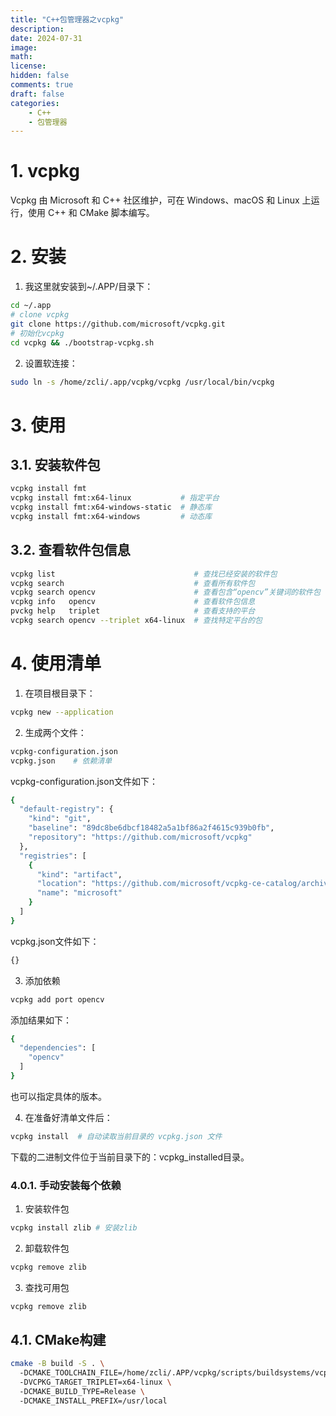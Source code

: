 ```yaml
---
title: "C++包管理器之vcpkg"
description: 
date: 2024-07-31
image: 
math: 
license: 
hidden: false
comments: true
draft: false
categories:
    - C++
    - 包管理器
---
```


# 1. vcpkg
Vcpkg 由 Microsoft 和 C++ 社区维护，可在 Windows、macOS 和 Linux 上运行，使用 C++ 和 CMake 脚本编写。

# 2. 安装    
1. 我这里就安装到~/.APP/目录下：   
```bash
cd ~/.app   
# clone vcpkg
git clone https://github.com/microsoft/vcpkg.git   
# 初始化vcpkg  
cd vcpkg && ./bootstrap-vcpkg.sh
```

2. 设置软连接：     
```bash
sudo ln -s /home/zcli/.app/vcpkg/vcpkg /usr/local/bin/vcpkg
```

# 3. 使用
## 3.1. 安装软件包
```bash
vcpkg install fmt
vcpkg install fmt:x64-linux           # 指定平台
vcpkg install fmt:x64-windows-static  # 静态库
vcpkg install fmt:x64-windows         # 动态库
```

## 3.2. 查看软件包信息
```bash
vcpkg list                               # 查找已经安装的软件包
vcpkg search                             # 查看所有软件包
vcpkg search opencv                      # 查看包含“opencv”关键词的软件包
vcpkg info   opencv                      # 查看软件包信息
pvckg help   triplet                     # 查看支持的平台
vcpkg search opencv --triplet x64-linux  # 查找特定平台的包	
```

# 4. 使用清单
1. 在项目根目录下：   
```bash
vcpkg new --application
```
2. 生成两个文件：   
```bash
vcpkg-configuration.json
vcpkg.json    # 依赖清单
```
vcpkg-configuration.json文件如下：  
```bash
{
  "default-registry": {
    "kind": "git",
    "baseline": "89dc8be6dbcf18482a5a1bf86a2f4615c939b0fb",
    "repository": "https://github.com/microsoft/vcpkg"
  },
  "registries": [
    {
      "kind": "artifact",
      "location": "https://github.com/microsoft/vcpkg-ce-catalog/archive/refs/heads/main.zip",
      "name": "microsoft"
    }
  ]
}
```
vcpkg.json文件如下：  
```bash
{}
```
3. 添加依赖
```bash
vcpkg add port opencv
```
添加结果如下：  
```bash
{
  "dependencies": [
    "opencv"
  ]
}
```
也可以指定具体的版本。

4. 在准备好清单文件后：   
```bash
vcpkg install  # 自动读取当前目录的 vcpkg.json 文件
```
下载的二进制文件位于当前目录下的：vcpkg_installed目录。

### 4.0.1. 手动安装每个依赖

1. 安装软件包
```bash
vcpkg install zlib # 安装zlib
```

2. 卸载软件包
```bash
vcpkg remove zlib
```
3. 查找可用包
```bash
vcpkg remove zlib
```

## 4.1. CMake构建
```bash
cmake -B build -S . \ 
  -DCMAKE_TOOLCHAIN_FILE=/home/zcli/.APP/vcpkg/scripts/buildsystems/vcpkg.cmake \ 
  -DVCPKG_TARGET_TRIPLET=x64-linux \ 
  -DCMAKE_BUILD_TYPE=Release \ 
  -DCMAKE_INSTALL_PREFIX=/usr/local
```
